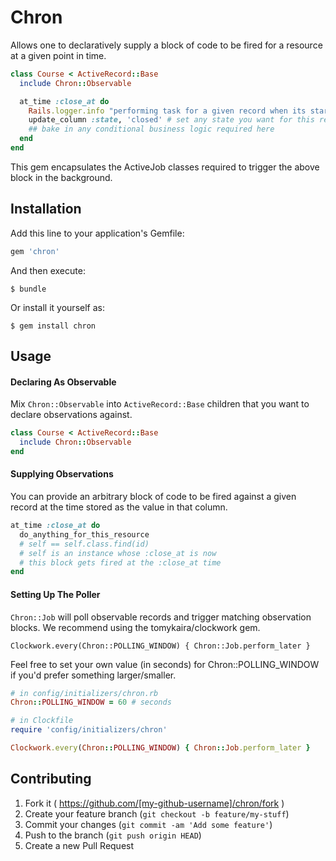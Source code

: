 # Chron

Allows one to declaratively supply a block of code to be fired for a resource at a given point in time.

```ruby
class Course < ActiveRecord::Base
  include Chron::Observable

  at_time :close_at do
    Rails.logger.info "performing task for a given record when its start_at value passes"
    update_column :state, 'closed' # set any state you want for this record
    ## bake in any conditional business logic required here
  end
end
```

This gem encapsulates the ActiveJob classes required to trigger the above block in the background.

## Installation

Add this line to your application's Gemfile:

```ruby
gem 'chron'
```

And then execute:

    $ bundle

Or install it yourself as:

    $ gem install chron

## Usage

#### Declaring As Observable

Mix `Chron::Observable` into `ActiveRecord::Base` children that you want to declare observations against.

```ruby
class Course < ActiveRecord::Base
  include Chron::Observable
end
```

#### Supplying Observations

You can provide an arbitrary block of code to be fired against a given record at the time stored as the value in that column.

```ruby
at_time :close_at do
  do_anything_for_this_resource
  # self == self.class.find(id)
  # self is an instance whose :close_at is now
  # this block gets fired at the :close_at time
end
```

#### Setting Up The Poller

`Chron::Job` will poll observable records and trigger matching observation blocks.
We recommend using the tomykaira/clockwork gem.

`Clockwork.every(Chron::POLLING_WINDOW) { Chron::Job.perform_later }`

Feel free to set your own value (in seconds) for Chron::POLLING_WINDOW if you'd prefer something larger/smaller.

```ruby
# in config/initializers/chron.rb
Chron::POLLING_WINDOW = 60 # seconds

# in Clockfile
require 'config/initializers/chron'

Clockwork.every(Chron::POLLING_WINDOW) { Chron::Job.perform_later }
```

## Contributing

1. Fork it ( https://github.com/[my-github-username]/chron/fork )
2. Create your feature branch (`git checkout -b feature/my-stuff`)
3. Commit your changes (`git commit -am 'Add some feature'`)
4. Push to the branch (`git push origin HEAD`)
5. Create a new Pull Request
